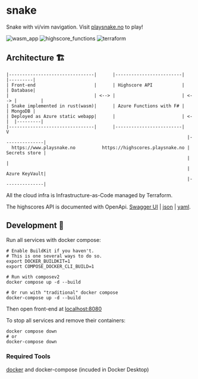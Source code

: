 # snake

Snake with vi/vim navigation.
Visit [playsnake.no](https://www.playsnake.no) to play!

![wasm_app](https://github.com/christianfosli/visnake-wasm/workflows/wasm_app/badge.svg)
![highscore_functions](https://github.com/christianfosli/visnake-wasm/workflows/highscore_functions/badge.svg)
![terraform](https://github.com/christianfosli/snake/actions/workflows/terraform.yml/badge.svg)

## Architecture 🏗

```
|--------------------------------|      |-------------------------|      |---------|
| Front-end                      |      | Highscore API           |      | Database| 
|                                | <--> |                         | <--> |         |
| Snake implemented in rust(wasm)|      | Azure Functions with F# |      | MongoDB |
| Deployed as Azure static webapp|      |                         | <-|  |---------|
|--------------------------------|      |-------------------------|   V             
                                                                    |---------------|
  https://www.playsnake.no          https://highscores.playsnake.no | Secrets store |
                                                                    |               |
                                                                    | Azure KeyVault|
                                                                    |---------------|
```

All the cloud infra is Infrastructure-as-Code managed by Terraform.

The highscores API is documented with OpenApi. [Swagger UI](https://highscores.playsnake.no/api/swagger/ui) |
[json](https://highscores.playsnake.no/api/openapi/v3.json) | [yaml](https://highscores.playsnake.no/api/openapi/v3.json).

## Development 🐳

Run all services with docker compose:

```console
# Enable BuildKit if you haven't.
# This is one several ways to do so.
export DOCKER_BUILDKIT=1
export COMPOSE_DOCKER_CLI_BUILD=1

# Run with composev2
docker compose up -d --build

# Or run with "traditional" docker compose
docker-compose up -d --build
```

Then open front-end at [localhost:8080](http://localhost:8080)

To stop all services and remove their containers:

```console
docker compose down
# or
docker-compose down
```

### Required Tools

[docker](https://www.docker.com/) and docker-compose (incuded in Docker Desktop)
